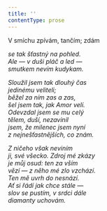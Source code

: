 ```yaml
---
title: ''
contentType: prose
---
```


<section>

V smíchu zpívám, tančím; zdám

_se tak šťastný na pohled.  
Ale — v duši pláč a led —  
smutkem nevím kudykam._

</section>

<section>

_Sloužil jsem tak dlouhý čas  
jedinému veliteli;  
běžel za ním zas a zas,  
šel jsem tak, jak Amor velí.  
Odevzdal jsem se mu celý  
tělem, duší, nezavinil  
jsem, že milenec jsem nyní  
z nejnešťastnějších, co znám._

</section>

<section>

_Z ničeho však neviním  
ji, své všecko. Zdroj mé zkázy  
je můj osud: ten za vším  
vězí — z něho mé zlo vzchází.  
Ten mě uvrh do nesnází.  
Ať si řádí jak chce stále —  
slov se pustím, v srdci dále  
diamanty uchovám._

</section>

